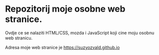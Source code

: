 # Repozitorij moje osobne web stranice.

Ovdje ce se nalaziti HTML/CSS, mozda i JavaScript koji cine moju osobnu web stranicu.

Adresa moje web stranice je https://suzyozvald.github.io

